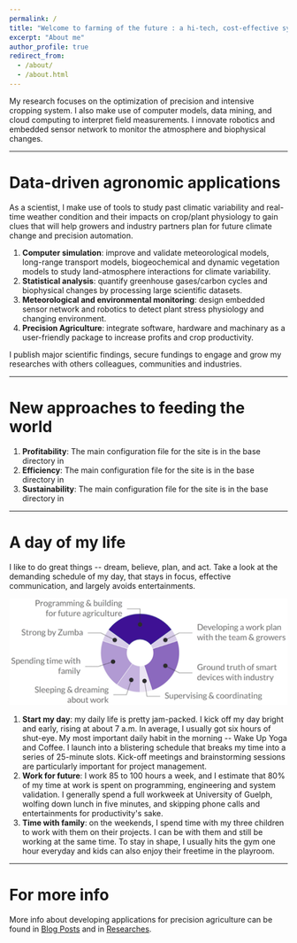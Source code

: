 ```yaml
---
permalink: /
title: "Welcome to farming of the future : a hi-tech, cost-effective system of growing food sustainably and precisely for the masses."
excerpt: "About me"
author_profile: true
redirect_from: 
  - /about/
  - /about.html
---
```


My research focuses on the optimization of precision and intensive cropping system. I also make use of computer models, data mining, and cloud computing to interpret field measurements. I innovate robotics and embedded sensor network to monitor the atmosphere and biophysical changes.

------

Data-driven agronomic applications
======

As a scientist, I make use of tools to study past climatic variability and real-time weather condition and their impacts on crop/plant physiology to gain clues that will help growers and industry partners plan for future climate change and precision automation.

1. **Computer simulation**: improve and validate meteorological models, long-range transport models, biogeochemical and dynamic vegetation models to study land-atmosphere interactions for climate variability.
1. **Statistical analysis**: quantify greenhouse gases/carbon cycles and biophysical changes by processing large scientific datasets.
1. **Meteorological and environmental monitoring**: design embedded sensor network and robotics to detect plant stress physiology and changing environment.
1. **Precision Agriculture**: integrate software, hardware and machinary as a user-friendly package to increase profits and crop productivity.

I publish major scientific findings, secure fundings to engage and grow my researches with others colleagues, communities and industries.


------

New approaches to feeding the world
======
1. **Profitability**: The main configuration file for the site is in the base directory in 
1. **Efficiency**: The main configuration file for the site is in the base directory in 
1. **Sustainability**: The main configuration file for the site is in the base directory in 

------

A day of my life
======

I like to do great things -- dream, believe, plan, and act. Take a look at the demanding schedule of my day, that stays in focus, effective communication, and largely avoids entertainments.

![A look at the demanding schedule of my day](/images/DayofLife.png)


1. **Start my day**: my daily life is pretty jam-packed. I kick off my day bright and early, rising at about 7 a.m. In average, I usually got six hours of shut-eye. My most important daily habit in the morning -- Wake Up Yoga and Coffee. I launch into a blistering schedule that breaks my time into a series of 25-minute slots. Kick-off meetings and brainstorming sessions are particularly important for project management.
1. **Work for future**: I work 85 to 100 hours a week, and I estimate that 80% of my time at work is spent on programming, engineering and system validation. I generally spend a full workweek at University of Guelph, wolfing down lunch in five minutes, and skipping phone calls and entertainments for productivity's sake.
1. **Time with family**: on the weekends, I spend time with my three children to work with them on their projects. I can be with them and still be working at the same time. To stay in shape, I usually hits the gym one hour everyday and kids can also enjoy their freetime in the playroom.

------

For more info
======

More info about developing applications for precision agriculture can be found in [Blog Posts](https://changks.github.io/year-archive/) and in [Researches](https://changks.github.io/year-archive/).
